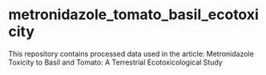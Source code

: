 # metronidazole_tomato_basil_ecotoxicity
This repository contains processed data used in the article: Metronidazole Toxicity to Basil and Tomato: A Terrestrial Ecotoxicological Study 

